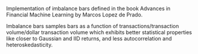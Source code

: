 Implementation of imbalance bars defined in the book Advances in Financial Machine Learning by Marcos Lopez de Prado. 

Imbalance bars samples bars as a function of transactions/transaction volume/dollar transaction volume which exhibits better statistical properties like closer to Gaussian and IID returns, and less autocorrelation and heteroskedasticity. 